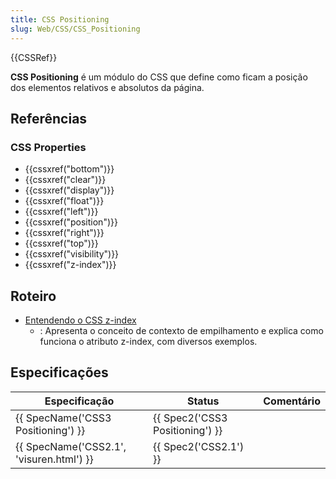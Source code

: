 ```yaml
---
title: CSS Positioning
slug: Web/CSS/CSS_Positioning
---
```

{{CSSRef}}

**CSS Positioning** é um módulo do CSS que define como ficam a posição dos elementos relativos e absolutos da página.

## Referências

### CSS Properties

- {{cssxref("bottom")}}
- {{cssxref("clear")}}
- {{cssxref("display")}}
- {{cssxref("float")}}
- {{cssxref("left")}}
- {{cssxref("position")}}
- {{cssxref("right")}}
- {{cssxref("top")}}
- {{cssxref("visibility")}}
- {{cssxref("z-index")}}

## Roteiro

- [Entendendo o CSS z-index](/pt-BR/docs/Web/CSS/CSS_Positioning/Understanding_z_index)
  - : Apresenta o conceito de contexto de empilhamento e explica como funciona o atributo z-index, com diversos exemplos.

## Especificações

| Especificação                                        | Status                                   | Comentário |
| ---------------------------------------------------- | ---------------------------------------- | ---------- |
| {{ SpecName('CSS3 Positioning') }}         | {{ Spec2('CSS3 Positioning') }} |            |
| {{ SpecName('CSS2.1', 'visuren.html') }} | {{ Spec2('CSS2.1') }}             |            |

